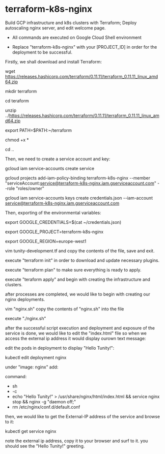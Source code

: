 # terraform-k8s-nginx
Build GCP infrastructure and k8s clusters with Terraform; Deploy autoscaling nginx server, and edit welcome page. 

* All commands are executed on Google Cloud Shell environment

* Replace "terraform-k8s-nginx" with your [PROJECT_ID] in order for the deployment to be successful.

Firstly, we shall download and install Terraform:

wget https://releases.hashicorp.com/terraform/0.11.11/terraform_0.11.11_linux_amd64.zip

mkdir terraform

cd teraform

unzip ../https://releases.hashicorp.com/terraform/0.11.11/terraform_0.11.11_linux_amd64.zip

export PATH=$PATH:~/terraform

chmod +x *

cd ..

Then, we need to create a service account and key:

gcloud iam service-accounts create service

gcloud projects add-iam-policy-binding terraform-k8s-nginx --member "serviceAccount:service@terraform-k8s-nginx.iam.gserviceaccount.com" --role "roles/owner"

gcloud iam service-accounts keys create credentials.json --iam-account service@terraform-k8s-nginx.iam.gserviceaccount.com

Then, exporting of the environmental variables:

export GOOGLE_CREDENTIALS=$(cat ~/credentials.json)

export GOOGLE_PROJECT=terraform-k8s-nginx

export GOOGLE_REGION=europe-west1

vim tunity-development.tf and copy the contents of the file, save and exit.

execute "terraform init" in order to download and update necessary plugins.

execute "terraform plan" to make sure everything is ready to apply.

execute "teraform apply" and begin with creating the infrastructure and clusters.

after processes are completed, we would like to begin with creating our nginx deployments.

vim "nginx.sh" copy the contents of "nginx.sh" into the file

execute "./nginx.sh"

after the successful script execution and deployment and exposure of the service is done, we would like to edit the "index.html" file so when we access the external ip address it would display ourown text message:

edit the pods in deployment to display "Hello Tunity!":

kubectl edit deployment nginx

under "image: nginx" add:

command:
- sh
- -c
- echo "Hello Tunity!" > /usr/share/nginx/html/index.html && service nginx stop && nginx -g "daemon off;"
- rm /etc/nginx/conf.d/default.conf

then, we would like to get the External-IP address of the service and browse to it:

kubectl get service nginx

note the external ip address, copy it to your browser and surf to it. you should see the "Hello Tunity!" greeting.
